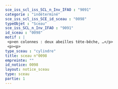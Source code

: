 ```yaml
---
sce_iss_scl_iss_SCL_n_Inv_IFAO : "9091"
categorie : "indéterminé"
sce_iss_scl_iss_SCE_id_sceau : "0098"
typeObjet : "Sceau"
sce_iss_SCL_n_Inv_IFAO : "9091"
id_sceau : "0098"
motif : |
 <p>en colonnes : deux abeilles tête-bêche, …</p>
 <p><p>
type_sceau : "cylindre"
title: sceau n°0098
empreinte: ""
id_notice: 0098
layout: notice_sceau
type: sceau
partie: 1
---
```

